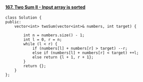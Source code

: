 #### [167. Two Sum II - Input array is sorted](https://leetcode-cn.com/problems/two-sum-ii-input-array-is-sorted/)

```
class Solution {
public:
    vector<int> twoSum(vector<int>& numbers, int target) {

        int n = numbers.size() - 1;
        int l = 0, r = n;
        while (l < r) {
            if (numbers[l] + numbers[r] > target) --r;
            else if (numbers[l] + numbers[r] < target) ++l;
            else return {l + 1, r + 1};
        }
        return {};
    }
};
```

